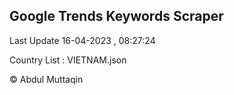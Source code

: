 

## Google Trends Keywords Scraper 
 
Last Update 16-04-2023 , 08:27:24

Country List :
VIETNAM.json



© Abdul Muttaqin 
